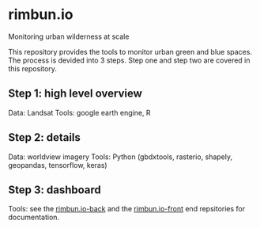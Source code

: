 # rimbun.io
Monitoring urban wilderness at scale

This repository provides the tools to monitor urban green and blue spaces. The process is devided into 3 steps. Step one and step two are covered in this repository.

## Step 1: high level overview
Data: Landsat
Tools: google earth engine, R

 
 ## Step 2: details
 Data: worldview imagery
 Tools: Python (gbdxtools, rasterio, shapely, geopandas, tensorflow, keras)
 ## Step 3: dashboard
 Tools: see the [rimbun.io-back](http://github.com/krakchris/rimbun.io-back) and the [rimbun.io-front](http://github.com/krakchris/rimbun.io-front) end repsitories for documentation.  
<!--stackedit_data:
eyJoaXN0b3J5IjpbMTA2MjYxNTgzMV19
-->